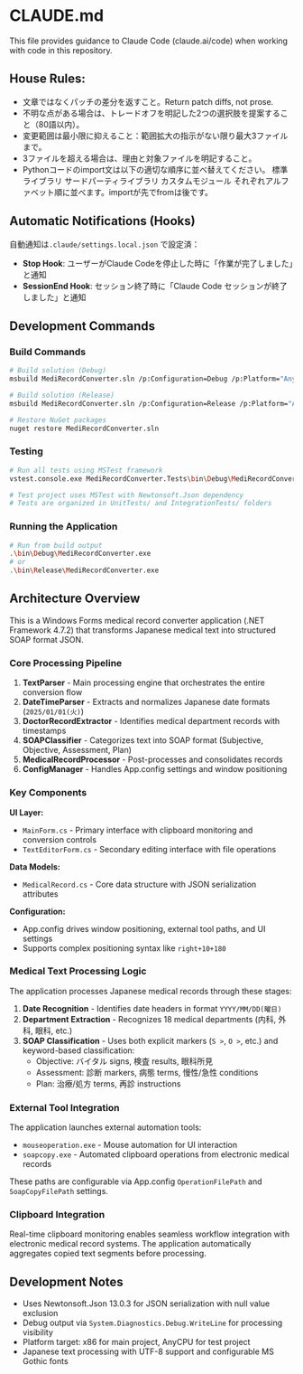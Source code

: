 # CLAUDE.md

This file provides guidance to Claude Code (claude.ai/code) when working with code in this repository.

## House Rules:
- 文章ではなくパッチの差分を返すこと。Return patch diffs, not prose.
- 不明な点がある場合は、トレードオフを明記した2つの選択肢を提案すること（80語以内）。
- 変更範囲は最小限に抑えること：範囲拡大の指示がない限り最大3ファイルまで。
- 3ファイルを超える場合は、理由と対象ファイルを明記すること。
- Pythonコードのimport文は以下の適切な順序に並べ替えてください。
標準ライブラリ
サードパーティライブラリ
カスタムモジュール 
それぞれアルファベット順に並べます。importが先でfromは後です。

## Automatic Notifications (Hooks)
自動通知は`.claude/settings.local.json` で設定済：

- **Stop Hook**: ユーザーがClaude Codeを停止した時に「作業が完了しました」と通知
- **SessionEnd Hook**: セッション終了時に「Claude Code セッションが終了しました」と通知

## Development Commands

### Build Commands
```bash
# Build solution (Debug)
msbuild MediRecordConverter.sln /p:Configuration=Debug /p:Platform="Any CPU"

# Build solution (Release)
msbuild MediRecordConverter.sln /p:Configuration=Release /p:Platform="Any CPU"

# Restore NuGet packages
nuget restore MediRecordConverter.sln
```

### Testing
```bash
# Run all tests using MSTest framework
vstest.console.exe MediRecordConverter.Tests\bin\Debug\MediRecordConverter.Tests.dll

# Test project uses MSTest with Newtonsoft.Json dependency
# Tests are organized in UnitTests/ and IntegrationTests/ folders
```

### Running the Application
```bash
# Run from build output
.\bin\Debug\MediRecordConverter.exe
# or
.\bin\Release\MediRecordConverter.exe
```

## Architecture Overview

This is a Windows Forms medical record converter application (.NET Framework 4.7.2) that transforms Japanese medical text into structured SOAP format JSON.

### Core Processing Pipeline
1. **TextParser** - Main processing engine that orchestrates the entire conversion flow
2. **DateTimeParser** - Extracts and normalizes Japanese date formats (`2025/01/01(火)`)
3. **DoctorRecordExtractor** - Identifies medical department records with timestamps
4. **SOAPClassifier** - Categorizes text into SOAP format (Subjective, Objective, Assessment, Plan)
5. **MedicalRecordProcessor** - Post-processes and consolidates records
6. **ConfigManager** - Handles App.config settings and window positioning

### Key Components

**UI Layer:**
- `MainForm.cs` - Primary interface with clipboard monitoring and conversion controls
- `TextEditorForm.cs` - Secondary editing interface with file operations

**Data Models:**
- `MedicalRecord.cs` - Core data structure with JSON serialization attributes

**Configuration:**
- App.config drives window positioning, external tool paths, and UI settings
- Supports complex positioning syntax like `right+10+180`

### Medical Text Processing Logic

The application processes Japanese medical records through these stages:

1. **Date Recognition** - Identifies date headers in format `YYYY/MM/DD(曜日)`
2. **Department Extraction** - Recognizes 18 medical departments (内科, 外科, 眼科, etc.)
3. **SOAP Classification** - Uses both explicit markers (`S >`, `O >`, etc.) and keyword-based classification:
   - Objective: バイタル signs, 検査 results, 眼科所見
   - Assessment: 診断 markers, 病態 terms, 慢性/急性 conditions
   - Plan: 治療/処方 terms, 再診 instructions

### External Tool Integration

The application launches external automation tools:
- `mouseoperation.exe` - Mouse automation for UI interaction
- `soapcopy.exe` - Automated clipboard operations from electronic medical records

These paths are configurable via App.config `OperationFilePath` and `SoapCopyFilePath` settings.

### Clipboard Integration

Real-time clipboard monitoring enables seamless workflow integration with electronic medical record systems. The application automatically aggregates copied text segments before processing.

## Development Notes

- Uses Newtonsoft.Json 13.0.3 for JSON serialization with null value exclusion
- Debug output via `System.Diagnostics.Debug.WriteLine` for processing visibility
- Platform target: x86 for main project, AnyCPU for test project
- Japanese text processing with UTF-8 support and configurable MS Gothic fonts